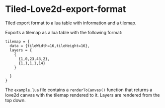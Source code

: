 # Tiled-Love2d-export-format
Tiled export format to a lua table with information and a tilemap.

Exports a tilemap as a lua table with the following format:
```
tilemap = {
  data = {tileWidth=16,tileHeight=16},
  layers = {
    {
      {1,0,23,43,2},
      {1,1,1,1,14}
    }
  
  }
}
```

The `example.lua` file contains a `renderToCanvas()` function that returns a love2d canvas with the tilemap rendered to it. Layers are rendered from the top down.
